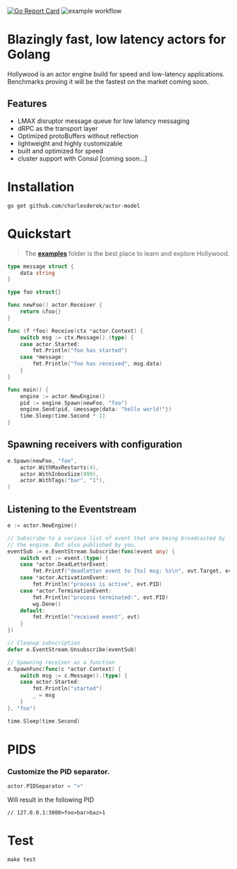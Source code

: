 [![Go Report Card](https://goreportcard.com/badge/github.com/charlesderek/actor-model)](https://goreportcard.com/report/github.com/charlesderek/actor-model)
![example workflow](https://github.com/charlesderek/actor-model/actions/workflows/build.yml/badge.svg?branch=master)

# Blazingly fast, low latency actors for Golang
Hollywood is an actor engine build for speed and low-latency applications. Benchmarks proving it will be the fastest on the market coming soon.

## Features

- LMAX disruptor message queue for low latency messaging
- dRPC as the transport layer
- Optimized protoBuffers without reflection
- lightweight and highly customizable
- built and optimized for speed
- cluster support with Consul [coming soon...]

# Installation

```
go get github.com/charlesderek/actor-model
```

# Quickstart

> The **[examples](https://github.com/charlesderek/actor-model/tree/master/examples)** folder is the best place to learn and explore Hollywood.

```Go
type message struct {
	data string
}

type foo struct{}

func newFoo() actor.Receiver {
	return &foo{}
}

func (f *foo) Receive(ctx *actor.Context) {
	switch msg := ctx.Message().(type) {
	case actor.Started:
		fmt.Println("foo has started")
	case *message:
		fmt.Println("foo has received", msg.data)
	}
}

func main() {
	engine := actor.NewEngine()
	pid := engine.Spawn(newFoo, "foo")
	engine.Send(pid, &message{data: "hello world!"})
	time.Sleep(time.Second * 1)
}
```

## Spawning receivers with configuration

```Go
e.Spawn(newFoo, "foo",
	actor.WithMaxRestarts(4),
	actor.WithInboxSize(999),
	actor.WithTags("bar", "1"),
)
```

## Listening to the Eventstream

```go
e := actor.NewEngine()

// Subscribe to a various list of event that are being broadcasted by
// the engine. But also published by you.
eventSub := e.EventStream.Subscribe(func(event any) {
	switch evt := event.(type) {
	case *actor.DeadLetterEvent:
		fmt.Printf("deadletter event to [%s] msg: %s\n", evt.Target, evt.Message)
	case *actor.ActivationEvent:
		fmt.Println("process is active", evt.PID)
	case *actor.TerminationEvent:
		fmt.Println("process terminated:", evt.PID)
		wg.Done()
	default:
		fmt.Println("received event", evt)
	}
})

// Cleanup subscription
defer e.EventStream.Unsubscribe(eventSub)

// Spawning receiver as a function
e.SpawnFunc(func(c *actor.Context) {
	switch msg := c.Message().(type) {
	case actor.Started:
		fmt.Println("started")
		_ = msg
	}
}, "foo")

time.Sleep(time.Second)
```

# PIDS

### Customize the PID separator.

```Go
actor.PIDSeparator = ">"
```

Will result in the following PID

```
// 127.0.0.1:3000>foo>bar>baz>1
```

# Test

```
make test
```
